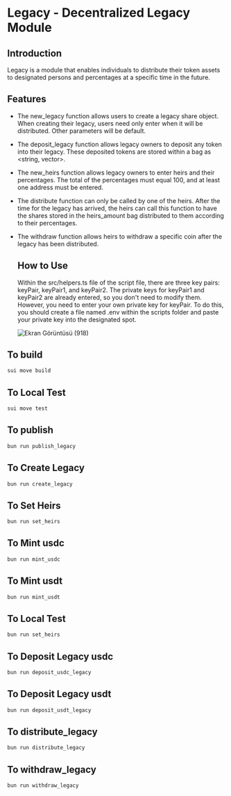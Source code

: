 # Legacy - Decentralized Legacy Module

## Introduction
Legacy is a module that enables individuals to distribute their token assets to designated persons and percentages at a specific time in the future.

## Features
- The new_legacy function allows users to create a legacy share object. When creating their legacy, users need only enter when it will be distributed. Other parameters will be default.
- The deposit_legacy function allows legacy owners to deposit any token into their legacy. These deposited tokens are stored within a bag as <string, vector<string>>.
- The new_heirs function allows legacy owners to enter heirs and their percentages. The total of the percentages must equal 100, and at least one address must be entered.
- The distribute function can only be called by one of the heirs. After the time for the legacy has arrived, the heirs can call this function to have the shares stored in the heirs_amount bag distributed to them according to their percentages.
- The withdraw function allows heirs to withdraw a specific coin after the legacy has been distributed.

  ## How to Use
  Within the src/helpers.ts file of the script file, there are three key pairs: keyPair, keyPair1, and keyPair2. The private keys for keyPair1 and keyPair2 are already entered, so you don't need to modify them. However, you need to enter your own 
  private key for keyPair. To do this, you should create a file named .env within the scripts folder and paste your private key into the designated spot.

  ![Ekran Görüntüsü (918)](https://github.com/MentalistTR/dacade-legacy/assets/100069341/e5e9c83a-1d44-4392-85c2-ae0591a37648)

## To build
```bash
sui move build
````
## To Local Test 
 ```bash
sui move test
````
## To publish
 ```bash
bun run publish_legacy
````
## To Create Legacy
 ```bash
bun run create_legacy
````
## To Set Heirs
 ```bash
bun run set_heirs
````
## To Mint usdc
 ```bash
bun run mint_usdc
````
## To Mint usdt
 ```bash
bun run mint_usdt
````
## To Local Test 
 ```bash
bun run set_heirs
````
## To Deposit Legacy usdc
 ```bash
bun run deposit_usdc_legacy
````
## To Deposit Legacy usdt
 ```bash
bun run deposit_usdt_legacy
````
## To distribute_legacy
 ```bash
bun run distribute_legacy
````
## To withdraw_legacy
 ```bash
bun run withdraw_legacy
````
 
